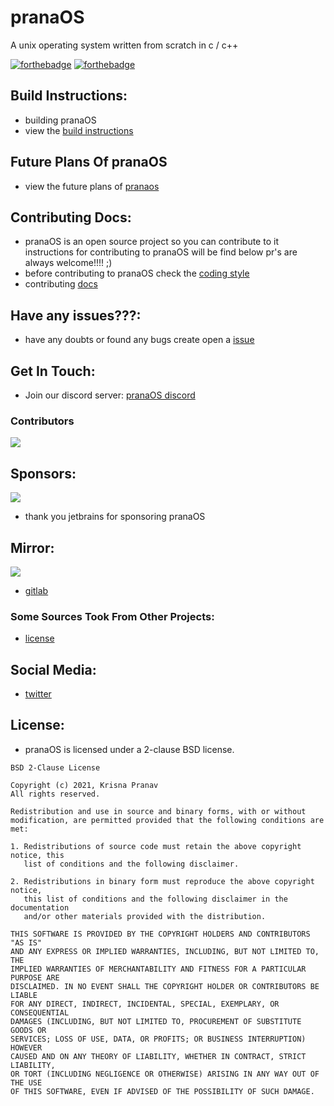 # pranaOS
A unix operating system written from scratch in c / c++

[![forthebadge](https://forthebadge.com/images/badges/made-with-c.svg)](https://forthebadge.com)
[![forthebadge](https://forthebadge.com/images/badges/made-with-c-plus-plus.svg)](https://forthebadge.com)


## Build Instructions:
- building pranaOS
- view the [build instructions](https://github.com/pranaOS/pranaOS/blob/master/docs/build.md)


## Future Plans Of pranaOS
- view the future plans of [pranaos](https://github.com/pranaOS/pranaOS/blob/master/plans/pranaOSfutureplans.pdf)


## Contributing Docs:
- pranaOS is an open source project so you can contribute to it instructions for contributing to pranaOS will be find below pr's are always welcome!!!! ;)
- before contributing to pranaOS check the [coding style](https://github.com/pranaOS/pranaOS/blob/master/docs/codingstyle.md)
- contributing [docs](https://github.com/pranaOS/pranaOS/blob/master/docs/contributing.md)

## Have any issues???:
- have any doubts or found any bugs create open a [issue](https://github.com/pranaOS/pranaOS/issues/new/choose)

## Get In Touch:
- Join our discord server: [pranaOS discord](https://discord.gg/XmpBTmy9Bz)

### Contributors

<a href="https://github.com/pranaOS/pranaOS/graphs/contributors">
  <img src="https://contributors-img.web.app/image?repo=pranaOS/pranaOS" />
</a>

## Sponsors:
<img src="https://raw.githubusercontent.com/pranaOS/pranaOS/master/docs/images/jetbrains-clion.png"></img>

- thank you jetbrains for sponsoring pranaOS

## Mirror:
<img src="https://raw.githubusercontent.com/pranaOS/pranaOS/master/docs/images/gitlab.png"></img>
- [gitlab](https://gitlab.com/krish_pranav/pranaos)

### Some Sources Took From Other Projects:
- [license](https://github.com/pranaOS/pranaOS/blob/master/docs/otherprojectslicense.md)

## Social Media:
- [twitter](https://twitter.com/os_prana)

## License:
- pranaOS is licensed under a 2-clause BSD license.

```
BSD 2-Clause License

Copyright (c) 2021, Krisna Pranav
All rights reserved.

Redistribution and use in source and binary forms, with or without
modification, are permitted provided that the following conditions are met:

1. Redistributions of source code must retain the above copyright notice, this
   list of conditions and the following disclaimer.

2. Redistributions in binary form must reproduce the above copyright notice,
   this list of conditions and the following disclaimer in the documentation
   and/or other materials provided with the distribution.

THIS SOFTWARE IS PROVIDED BY THE COPYRIGHT HOLDERS AND CONTRIBUTORS "AS IS"
AND ANY EXPRESS OR IMPLIED WARRANTIES, INCLUDING, BUT NOT LIMITED TO, THE
IMPLIED WARRANTIES OF MERCHANTABILITY AND FITNESS FOR A PARTICULAR PURPOSE ARE
DISCLAIMED. IN NO EVENT SHALL THE COPYRIGHT HOLDER OR CONTRIBUTORS BE LIABLE
FOR ANY DIRECT, INDIRECT, INCIDENTAL, SPECIAL, EXEMPLARY, OR CONSEQUENTIAL
DAMAGES (INCLUDING, BUT NOT LIMITED TO, PROCUREMENT OF SUBSTITUTE GOODS OR
SERVICES; LOSS OF USE, DATA, OR PROFITS; OR BUSINESS INTERRUPTION) HOWEVER
CAUSED AND ON ANY THEORY OF LIABILITY, WHETHER IN CONTRACT, STRICT LIABILITY,
OR TORT (INCLUDING NEGLIGENCE OR OTHERWISE) ARISING IN ANY WAY OUT OF THE USE
OF THIS SOFTWARE, EVEN IF ADVISED OF THE POSSIBILITY OF SUCH DAMAGE.

```